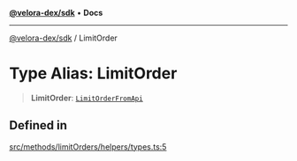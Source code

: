 [**@velora-dex/sdk**](../README.md) • **Docs**

***

[@velora-dex/sdk](../globals.md) / LimitOrder

# Type Alias: LimitOrder

> **LimitOrder**: [`LimitOrderFromApi`](LimitOrderFromApi.md)

## Defined in

[src/methods/limitOrders/helpers/types.ts:5](https://github.com/VeloraDEX/paraswap-sdk/blob/feat/velora/src/methods/limitOrders/helpers/types.ts#L5)
